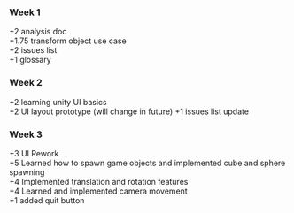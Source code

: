 ### Week 1

+2 analysis doc\
+1.75 transform object use case\
+2 issues list\
+1 glossary

### Week 2

+2 learning unity UI basics\
+2 UI layout prototype (will change in future)
+1 issues list update 

### Week 3

+3 UI Rework\
+5 Learned how to spawn game objects and implemented cube and sphere spawning\
+4 Implemented translation and rotation features\
+4 Learned and implemented camera movement\
+1 added quit button
